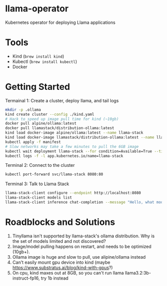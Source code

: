 # llama-operator
Kubernetes operator for deploying Llama applications

# Tools
* Kind (`brew install kind`)
* Kubectl (`brew install kubectl`)
* Docker

# Getting Started

Termainal 1: Create a cluster, deploy llama, and tail logs

```sh
mkdir -p .ollama
kind create cluster --config ./kind.yaml
# Hack to speed up image pull time for kind (~10gb)
docker pull alpine/ollama:latest
docker pull llamastack/distribution-ollama:latest
kind load docker-image alpine/ollama:latest --name llama-stack
kind load docker-image llamastack/distribution-ollama:latest --name llama-stack
kubectl apply -f manifest
# Slow networks may take a few minutes to pull the 6GB image
kubectl wait deployment llama-stack --for condition=Available=True --timeout=240s
kubectl logs -f -l app.kubernetes.io/name=llama-stack
```

Terminal 2: Connect to the cluster
```sh
kubectl port-forward svc/llama-stack 8080:80
```

Terminal 3: Talk to Llama Stack
```sh
llama-stack-client configure --endpoint http://localhost:8080
llama-stack-client models list
llama-stack-client inference chat-completion --message "Hello, what model are you?"
```

# Roadblocks and Solutions

1. Tinyllama isn't supported by llama-stack's ollama distribution. Why is the set of models limited and not discovered?
1. Image/model pulling happens on restart, and needs to be optimized (10gb+).
1. Ollama image is huge and slow to pull, use alipine/ollama instead
1. Can't easily mount gpu device into kind (maybe https://www.substratus.ai/blog/kind-with-gpus?)
1. On cpu, kind maxes out at 8GB, so you can't run llama llama3.2:3b-instruct-fp16, try 1b instead
